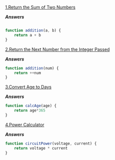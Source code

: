 [1.Return the Sum of Two Numbers](https://edabit.com/challenge/3LpBLgNRyaHMvNb4j)

***Answers***

```js

function addition(a, b) {
	return a + b
}

```


[2.Return the Next Number from the Integer Passed](https://edabit.com/challenge/NAQhEoxbofPidLxm9)

***Answers***

```js
function addition(num) {
	return ++num
}
```

[3.Convert Age to Days](https://edabit.com/challenge/bL7hSc6Zh4zZJzGmw)

***Answers***

```js
function calcAge(age) {
	return age*365
}
```


[4.Power Calculator](https://edabit.com/challenge/wAdE9te55cowBLcPs)

***Answers***

```js
function circuitPower(voltage, current) {
	return voltage * current
}
```